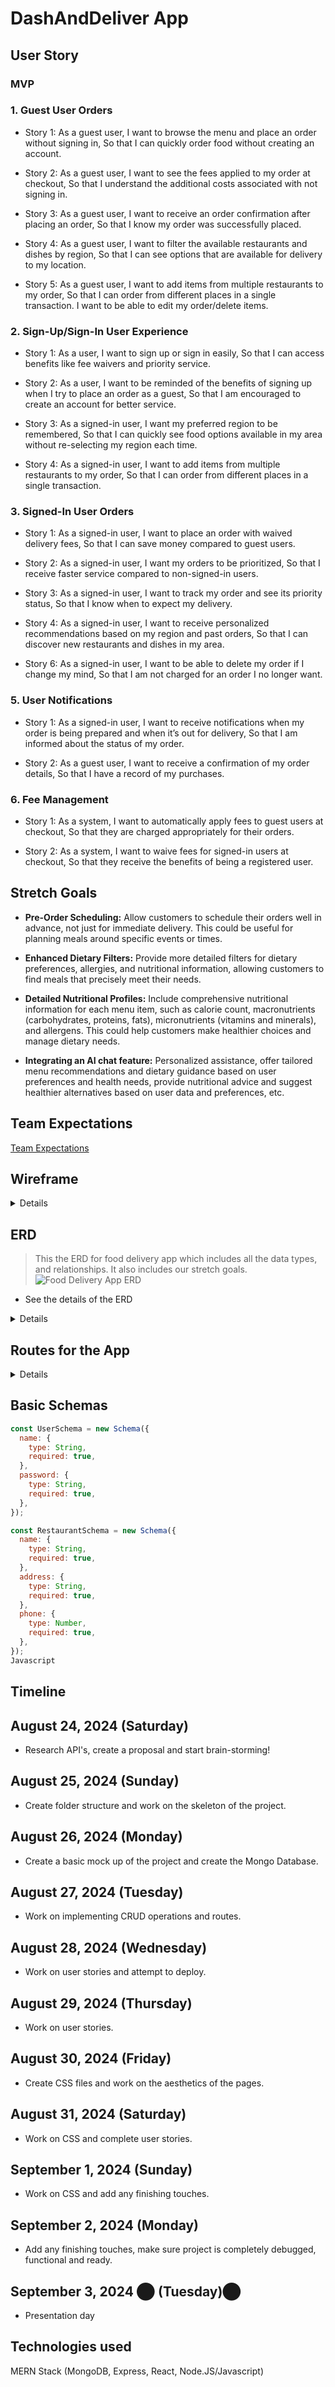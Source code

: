 # DashAndDeliver App

## User Story

### MVP

### 1. Guest User Orders

- Story 1:
  As a guest user,
  I want to browse the menu and place an order without signing in,
  So that I can quickly order food without creating an account.

- Story 2:
  As a guest user,
  I want to see the fees applied to my order at checkout,
  So that I understand the additional costs associated with not signing in.

- Story 3:
  As a guest user,
  I want to receive an order confirmation after placing an order,
  So that I know my order was successfully placed.

- Story 4:
  As a guest user,
  I want to filter the available restaurants and dishes by region,
  So that I can see options that are available for delivery to my location.

- Story 5:
  As a guest user,
  I want to add items from multiple restaurants to my order,
  So that I can order from different places in a single transaction.
  I want to be able to edit my order/delete items.

### 2. Sign-Up/Sign-In User Experience

- Story 1:
  As a user,
  I want to sign up or sign in easily,
  So that I can access benefits like fee waivers and priority service.

- Story 2:
  As a user,
  I want to be reminded of the benefits of signing up when I try to place an order as a guest,
  So that I am encouraged to create an account for better service.

- Story 3:
  As a signed-in user,
  I want my preferred region to be remembered,
  So that I can quickly see food options available in my area without re-selecting my region each time.

- Story 4:
  As a signed-in user,
  I want to add items from multiple restaurants to my order,
  So that I can order from different places in a single transaction.

### 3. Signed-In User Orders

- Story 1:
  As a signed-in user,
  I want to place an order with waived delivery fees,
  So that I can save money compared to guest users.

- Story 2:
  As a signed-in user,
  I want my orders to be prioritized,
  So that I receive faster service compared to non-signed-in users.

- Story 3:
  As a signed-in user,
  I want to track my order and see its priority status,
  So that I know when to expect my delivery.

- Story 4:
  As a signed-in user,
  I want to receive personalized recommendations based on my region and past orders,
  So that I can discover new restaurants and dishes in my area.

- Story 6:
  As a signed-in user,
  I want to be able to delete my order if I change my mind,
  So that I am not charged for an order I no longer want.

### 5. User Notifications

- Story 1:
  As a signed-in user,
  I want to receive notifications when my order is being prepared and when it’s out for delivery,
  So that I am informed about the status of my order.

- Story 2:
  As a guest user,
  I want to receive a confirmation of my order details,
  So that I have a record of my purchases.

### 6. Fee Management

- Story 1:
  As a system,
  I want to automatically apply fees to guest users at checkout,
  So that they are charged appropriately for their orders.

- Story 2:
  As a system,
  I want to waive fees for signed-in users at checkout,
  So that they receive the benefits of being a registered user.

## Stretch Goals

- **Pre-Order Scheduling:** Allow customers to schedule their orders well in advance, not just for immediate delivery. This could be useful for planning meals around specific events or times.

- **Enhanced Dietary Filters:** Provide more detailed filters for dietary preferences, allergies, and nutritional information, allowing customers to find meals that precisely meet their needs.

- **Detailed Nutritional Profiles:** Include comprehensive nutritional information for each menu item, such as calorie count, macronutrients (carbohydrates, proteins, fats), micronutrients (vitamins and minerals), and allergens. This could help customers make healthier choices and manage dietary needs.

- **Integrating an AI chat feature:** Personalized assistance, offer tailored menu recommendations and dietary guidance based on user preferences and health needs, provide nutritional advice and suggest healthier alternatives based on user data and preferences, etc.

## Team Expectations

[Team Expectations](https://docs.google.com/document/d/1cJsnRTeMD8zwStb7M6jFdcLx1ro5UoGyzrmQ1iOCzB0/edit?usp=sharing)

## Wireframe

<details>

![Food Delivery App Frame1](./Wireframe%20Food%20Delivery%20App%20-%20Frame%201.jpg)
![Food Delivery App Frame2](./Wireframe%20Food%20Delivery%20App%20-%20Frame%202.jpg)
![Food Delivery App Frame3](./Wireframe%20Food%20Delivery%20App%20-%20Frame%203.jpg)
![Food Delivery App Frame4](./Wireframe%20Food%20Delivery%20App%20-%20Frame%204.jpg)
![Food Delivery App Restaurant Choice](./Wireframe%20Food%20Delivery%20App%20-%20Frame%205.jpg)

</details>

## ERD

> This the ERD for food delivery app which includes all the data types, and relationships. It also includes our stretch goals.
> ![Food Delivery App ERD](./Food%20Delivery%20App%20ERD%20-%20ERD%20Table.jpg)

- See the details of the ERD

<details>

![Details of ERD](./Food%20Delivery%20App%20ERD%20-%20ERD%20explanation.jpg)

</details>

## Routes for the App

<details>

- Unprotected routes

| Method | Endpoint             | Description               |
| ------ | -------------------- | ------------------------- |
| GET    | `/`                  | Welcome message           |
| POST   | `/api/auth/register` | Register a new user       |
| POST   | `/api/auth/login`    | Log in a user             |
| GET    | `/api/restaurants`   | Get a list of restaurants |

- Protected routes

| Method | Endpoint             | Description                                  |
| ------ | -------------------- | -------------------------------------------- |
| GET    | `/api/menu-items`    | Get all menu items                           |
| POST   | `/api/menu-items`    | Create a new menu item                       |
| GET    | `/api/orders`        | Get all orders for the authenticated user    |
| POST   | `/api/orders`        | Create a new order                           |
| GET    | `/api/addresses`     | Get all addresses for the authenticated user |
| POST   | `/api/addresses`     | Create a new address                         |
| GET    | `/api/addresses/:id` | Get a specific address by ID                 |
| PUT    | `/api/addresses/:id` | Update an existing address by ID             |
| DELETE | `/api/addresses/:id` | Delete an address by ID                      |

</details>

## Basic Schemas

```Javascript
const UserSchema = new Schema({
  name: {
    type: String,
    required: true,
  },
  password: {
    type: String,
    required: true,
  },
});

const RestaurantSchema = new Schema({
  name: {
    type: String,
    required: true,
  },
  address: {
    type: String,
    required: true,
  },
  phone: {
    type: Number,
    required: true,
  },
});
Javascript
```

## Timeline

## August 24, 2024 (Saturday)

- Research API's, create a proposal and start brain-storming!

## August 25, 2024 (Sunday)

- Create folder structure and work on the skeleton of the project.

## August 26, 2024 (Monday)

- Create a basic mock up of the project and create the Mongo Database.

## August 27, 2024 (Tuesday)

- Work on implementing CRUD operations and routes.

## August 28, 2024 (Wednesday)

- Work on user stories and attempt to deploy.

## August 29, 2024 (Thursday)

- Work on user stories.

## August 30, 2024 (Friday)

- Create CSS files and work on the aesthetics of the pages.

## August 31, 2024 (Saturday)

- Work on CSS and complete user stories.

## September 1, 2024 (Sunday)

- Work on CSS and add any finishing touches.

## September 2, 2024 (Monday)

- Add any finishing touches, make sure project is completely debugged, functional and ready.

## September 3, 2024 ​⬤ (Tuesday)​⬤

- Presentation day

## Technologies used

MERN Stack (MongoDB, Express, React, Node.JS/Javascript)
